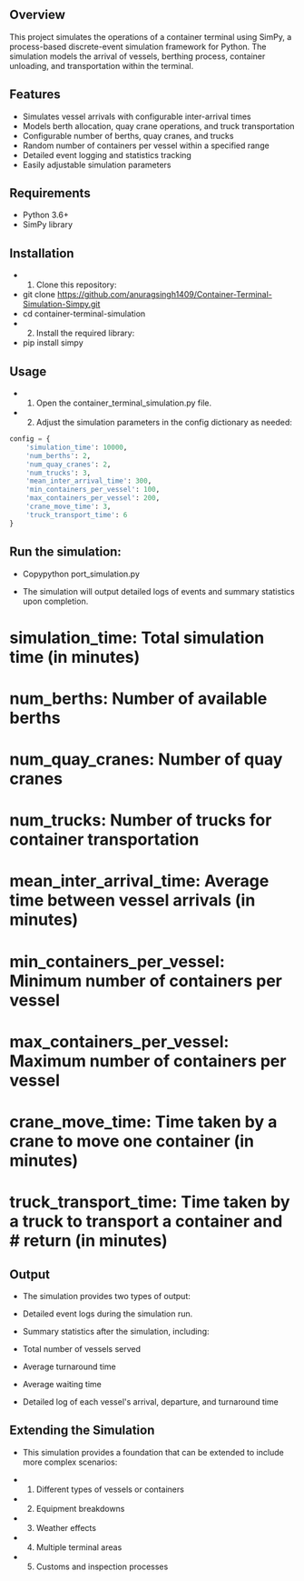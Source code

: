 ## Overview

This project simulates the operations of a container terminal using SimPy, a process-based discrete-event simulation framework for Python. The simulation models the arrival of vessels, berthing process, container unloading, and transportation within the terminal.

## Features

- Simulates vessel arrivals with configurable inter-arrival times
- Models berth allocation, quay crane operations, and truck transportation
- Configurable number of berths, quay cranes, and trucks
- Random number of containers per vessel within a specified range
- Detailed event logging and statistics tracking
- Easily adjustable simulation parameters

## Requirements

- Python 3.6+
- SimPy library

## Installation

- 1. Clone this repository:
- git clone https://github.com/anuragsingh1409/Container-Terminal-Simulation-Simpy.git
- cd container-terminal-simulation
- 2. Install the required library:
- pip install simpy

## Usage

- 1. Open the container_terminal_simulation.py file.

- 2. Adjust the simulation parameters in the config dictionary as needed:

```python
config = {
    'simulation_time': 10000,
    'num_berths': 2,
    'num_quay_cranes': 2,
    'num_trucks': 3,
    'mean_inter_arrival_time': 300,
    'min_containers_per_vessel': 100,
    'max_containers_per_vessel': 200,
    'crane_move_time': 3,
    'truck_transport_time': 6
}
```
## Run the simulation:

- Copypython port_simulation.py

- The simulation will output detailed logs of events and summary statistics upon completion.

# simulation_time: Total simulation time (in minutes)
# num_berths: Number of available berths
# num_quay_cranes: Number of quay cranes
# num_trucks: Number of trucks for container transportation
# mean_inter_arrival_time: Average time between vessel arrivals (in minutes)
# min_containers_per_vessel: Minimum number of containers per vessel
# max_containers_per_vessel: Maximum number of containers per vessel
# crane_move_time: Time taken by a crane to move one container (in minutes)
# truck_transport_time: Time taken by a truck to transport a container and # return (in minutes)

## Output

- The simulation provides two types of output:

- Detailed event logs during the simulation run.
- Summary statistics after the simulation, including:

- Total number of vessels served
- Average turnaround time
- Average waiting time
- Detailed log of each vessel's arrival, departure, and turnaround time

## Extending the Simulation
- This simulation provides a foundation that can be extended to include more complex scenarios:

- 1. Different types of vessels or containers
- 2. Equipment breakdowns
- 3. Weather effects
- 4. Multiple terminal areas
- 5. Customs and inspection processes
